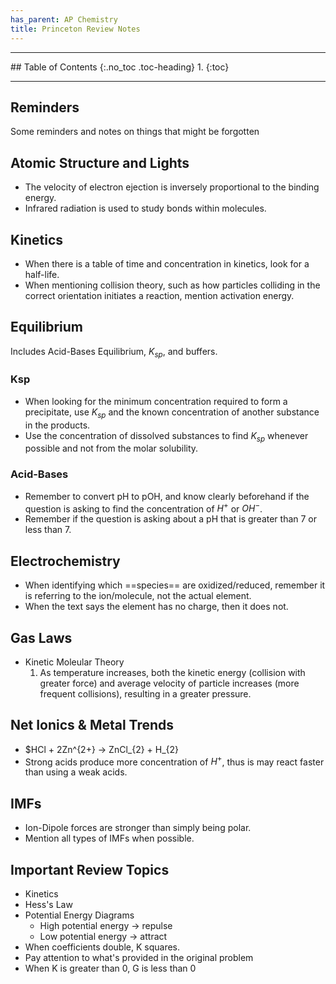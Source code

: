 ```yaml
---
has_parent: AP Chemistry
title: Princeton Review Notes
---
```


<hr>
## Table of Contents
{:.no_toc .toc-heading}
1. 
{:toc}
<hr>

## Reminders
Some reminders and notes on things that might be forgotten

## Atomic Structure and Lights
- The velocity of electron ejection is inversely proportional to the binding energy.
- Infrared radiation is used to study bonds within molecules.

## Kinetics
- When there is a table of time and concentration in kinetics, look for a half-life. 
- When mentioning collision theory, such as how particles colliding in the correct orientation initiates a reaction, mention activation energy. 


## Equilibrium
Includes Acid-Bases Equilibrium, $K_{sp}$, and buffers.

### Ksp
- When looking for the minimum concentration required to form a precipitate, use $K_{sp}$ and the known concentration of another substance in the products.
- Use the concentration of dissolved substances to find $K_{sp}$ whenever possible and not from the molar solubility. 

### Acid-Bases
- Remember to convert pH to pOH, and know clearly beforehand if the question is asking to find the concentration of $H^{+}$ or $OH^{-}$. 
- Remember if the question is asking about a pH that is greater than 7 or less than 7.


## Electrochemistry 
-  When identifying which ==species== are oxidized/reduced, remember it is referring to the ion/molecule, not the actual element.
-  When the text says the element has no charge, then it does not. 

## Gas Laws
- Kinetic Moleular Theory
  1. As temperature increases, both the kinetic energy (collision with greater force) and average velocity of particle increases (more frequent collisions), resulting in a greater pressure.

## Net Ionics & Metal Trends
- $HCl + 2Zn^{2+} -> ZnCl_{2} + H_{2}
- Strong acids produce more concentration of $H^{+}$, thus is may react faster than using a weak acids.  

## IMFs
- Ion-Dipole forces are stronger than simply being polar. 
- Mention all types of IMFs when possible.


## Important Review Topics
- Kinetics
- Hess's Law
- Potential Energy Diagrams
	- High potential energy -> repulse
	- Low potential energy -> attract
- When coefficients double, K squares.
- Pay attention to what's provided in the original problem
- When K is greater than 0, G is less than 0